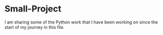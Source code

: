 # Small-Project
I am sharing some of the Python work that I have been working on since the start of my journey in this file.
